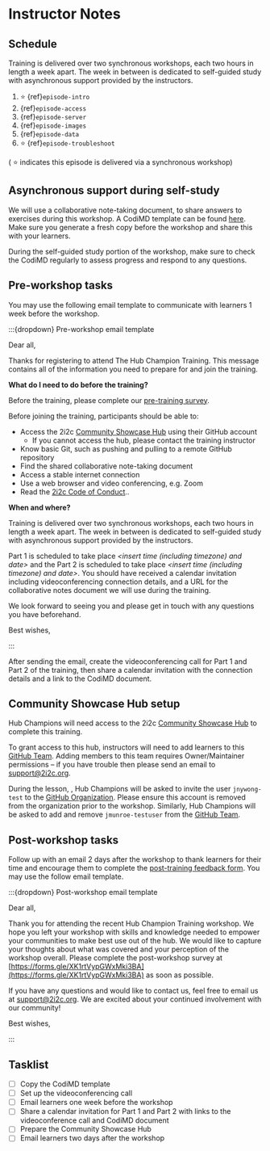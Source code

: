 # Instructor Notes

<!-- word count: 751 -->

## Schedule

Training is delivered over two synchronous workshops, each two hours in length a week apart. The week in between is dedicated to self-guided study with asynchronous support provided by the instructors.

1. ⭐ {ref}`episode-intro`
1. {ref}`episode-access`
1. {ref}`episode-server`
1. {ref}`episode-images`
1. {ref}`episode-data`
1. ⭐ {ref}`episode-troubleshoot`

( ⭐ indicates this episode is delivered via a synchronous workshop)

## Asynchronous support during self-study

We will use a collaborative note-taking document, to share answers to exercises during this workshop. A CodiMD template can be found [here](https://codimd.carpentries.org/PJguPN3MQmetgJil9YrDaA). Make sure you generate a fresh copy before the workshop and share this with your learners.

During the self-guided study portion of the workshop, make sure to check the CodiMD regularly to assess progress and respond to any questions.

## Pre-workshop tasks

You may use the following email template to communicate with learners 1 week before the workshop.

:::{dropdown} Pre-workshop email template

Dear all,

Thanks for registering to attend The Hub Champion Training. This message contains all of the information you need to prepare for and join the training.

**What do I need to do before the training?**

Before the training, please complete our [pre-training survey](https://forms.gle/xRkGDfNaePUB12Ka6).

Before joining the training, participants should be able to:

- Access the 2i2c [Community Showcase Hub](https://showcase.2i2c.cloud) using their GitHub account
    - If you cannot access the hub, please contact the training instructor
- Know basic Git, such as pushing and pulling to a remote GitHub repository
- Find the shared collaborative note-taking document
- Access a stable internet connection
- Use a web browser and video conferencing, e.g. Zoom
- Read the [2i2c Code of Conduct](https://compass.2i2c.org/code-of-conduct/)..

**When and where?**

Training is delivered over two synchronous workshops, each two hours in length a week apart. The week in between is dedicated to self-guided study with asynchronous support provided by the instructors.

Part 1 is scheduled to take place *<insert time (including timezone) and date>* and the Part 2 is scheduled to take place *<insert time (including timezone) and date>*. You should have received a calendar invitation including videoconferencing connection details, and a URL for the collaborative notes document we will use during the training.

We look forward to seeing you and please get in touch with any questions you have beforehand.

Best wishes,

*<insert instructor names here>*

:::

After sending the email, create the videoconferencing call for Part 1 and Part 2 of the training, then share a calendar invitation with the connection details and a link to the CodiMD document.  

## Community Showcase Hub setup

Hub Champions will need access to the 2i2c [Community Showcase Hub](https://showcase.2i2c.cloud) to complete this training.

To grant access to this hub, instructors will need to add learners to this [GitHub Team](https://github.com/orgs/2i2c-community-showcase/teams/access-2i2c-showcase). Adding members to this team requires Owner/Maintainer permissions – if you have trouble then please send an email to [support@2i2c.org](mailto:support@2i2c.org).

During the lesson, [](episode-access), Hub Champions will be asked to invite the user `jnywong-test` to the [GitHub Organization](https://github.com/2i2c-community-showcase). Please ensure this account is removed from the organization prior to the workshop. Similarly, Hub Champions will be asked to add and remove `jmunroe-testuser` from the [GitHub Team](https://github.com/orgs/2i2c-community-showcase/teams/access-2i2c-showcase).

## Post-workshop tasks
    
Follow up with an email 2 days after the workshop to thank learners for their time and encourage them to complete the [post-training feedback form](https://forms.gle/XK1rtVypGWxMki3BA). You may use the follow email template.
   
:::{dropdown} Post-workshop email template
    
Dear all,

Thank you for attending the recent Hub Champion Training workshop. We hope you left your workshop with skills and knowledge needed to empower your communities to make best use out of the hub. We would like to capture your thoughts about what was covered and your perception of the workshop overall. Please complete the post-workshop survey at [https://forms.gle/XK1rtVypGWxMki3BA](https://forms.gle/XK1rtVypGWxMki3BA) as soon as possible.

If you have any questions and would like to contact us, feel free to email us at [support@2i2c.org](mailto:support@2i2c.org). We are excited about your continued involvement with our community!

Best wishes,
    
*<insert instructor names here>*
    
:::
    
    
## Tasklist

- [ ] Copy the CodiMD template
- [ ] Set up the videoconferencing call
- [ ] Email learners one week before the workshop
- [ ] Share a calendar invitation for Part 1 and Part 2 with links to the videoconference call and CodiMD document
- [ ] Prepare the Community Showcase Hub
- [ ] Email learners two days after the workshop
